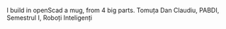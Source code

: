 I build in openScad a mug, from 4 big parts.
Tomuța Dan Claudiu, PABDI, Semestrul I, Roboți Inteligenți